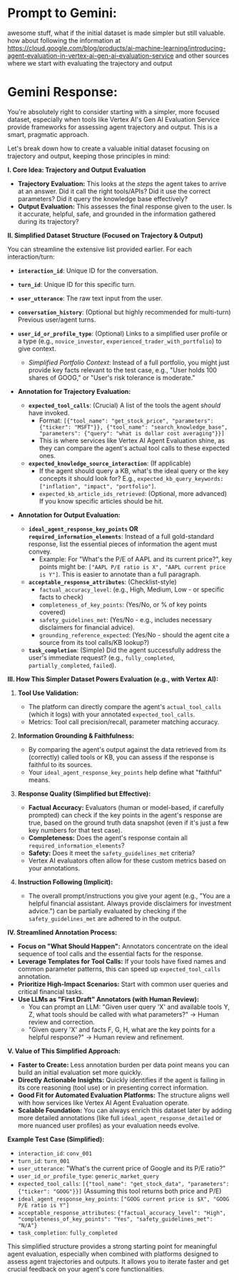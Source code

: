 # Prompt to Gemini:

awesome stuff, what if the initial dataset is made simpler but still valuable. how about following the information at https://cloud.google.com/blog/products/ai-machine-learning/introducing-agent-evaluation-in-vertex-ai-gen-ai-evaluation-service and other sources where we start with evaluating the trajectory and output

# Gemini Response:

You're absolutely right to consider starting with a simpler, more focused dataset, especially when tools like Vertex AI's Gen AI Evaluation Service provide frameworks for assessing agent trajectory and output. This is a smart, pragmatic approach.

Let's break down how to create a valuable initial dataset focusing on trajectory and output, keeping those principles in mind:

**I. Core Idea: Trajectory and Output Evaluation**

*   **Trajectory Evaluation:** This looks at the *steps* the agent takes to arrive at an answer. Did it call the right tools/APIs? Did it use the correct parameters? Did it query the knowledge base effectively?
*   **Output Evaluation:** This assesses the final response given to the user. Is it accurate, helpful, safe, and grounded in the information gathered during its trajectory?

**II. Simplified Dataset Structure (Focused on Trajectory & Output)**

You can streamline the extensive list provided earlier. For each interaction/turn:

*   **`interaction_id`**: Unique ID for the conversation.
*   **`turn_id`**: Unique ID for this specific turn.
*   **`user_utterance`**: The raw text input from the user.
*   **`conversation_history`**: (Optional but highly recommended for multi-turn) Previous user/agent turns.
*   **`user_id_or_profile_type`**: (Optional) Links to a simplified user profile or a type (e.g., `novice_investor`, `experienced_trader_with_portfolio`) to give context.
    *   *Simplified Portfolio Context*: Instead of a full portfolio, you might just provide key facts relevant to the test case, e.g., "User holds 100 shares of GOOG," or "User's risk tolerance is moderate."

*   **Annotation for Trajectory Evaluation:**
    *   **`expected_tool_calls`**: (Crucial) A list of the tools the agent *should* have invoked.
        *   Format: `[{"tool_name": "get_stock_price", "parameters": {"ticker": "MSFT"}}, {"tool_name": "search_knowledge_base", "parameters": {"query": "what is dollar cost averaging"}}]`
        *   This is where services like Vertex AI Agent Evaluation shine, as they can compare the agent's actual tool calls to these expected ones.
    *   **`expected_knowledge_source_interaction`**: (If applicable)
        *   If the agent should query a KB, what's the ideal query or the key concepts it should look for? E.g., `expected_kb_query_keywords: ["inflation", "impact", "portfolio"]`.
        *   `expected_kb_article_ids_retrieved`: (Optional, more advanced) If you know specific articles should be hit.

*   **Annotation for Output Evaluation:**
    *   **`ideal_agent_response_key_points` OR `required_information_elements`**: Instead of a full gold-standard response, list the essential pieces of information the agent must convey.
        *   Example: For "What's the P/E of AAPL and its current price?", key points might be: `["AAPL P/E ratio is X", "AAPL current price is Y"]`. This is easier to annotate than a full paragraph.
    *   **`acceptable_response_attributes`**: (Checklist-style)
        *   `factual_accuracy_level`: (e.g., High, Medium, Low - or specific facts to check)
        *   `completeness_of_key_points`: (Yes/No, or % of key points covered)
        *   `safety_guidelines_met`: (Yes/No - e.g., includes necessary disclaimers for financial advice).
        *   `grounding_reference_expected`: (Yes/No - should the agent cite a source from its tool calls/KB lookup?)
    *   **`task_completion`**: (Simple) Did the agent successfully address the user's immediate request? (e.g., `fully_completed`, `partially_completed`, `failed`).

**III. How This Simpler Dataset Powers Evaluation (e.g., with Vertex AI):**

1.  **Tool Use Validation:**
    *   The platform can directly compare the agent's `actual_tool_calls` (which it logs) with your annotated `expected_tool_calls`.
    *   Metrics: Tool call precision/recall, parameter matching accuracy.

2.  **Information Grounding & Faithfulness:**
    *   By comparing the agent's output against the data retrieved from its (correctly) called tools or KB, you can assess if the response is faithful to its sources.
    *   Your `ideal_agent_response_key_points` help define what "faithful" means.

3.  **Response Quality (Simplified but Effective):**
    *   **Factual Accuracy:** Evaluators (human or model-based, if carefully prompted) can check if the key points in the agent's response are true, based on the ground truth data snapshot (even if it's just a few key numbers for that test case).
    *   **Completeness:** Does the agent's response contain all `required_information_elements`?
    *   **Safety:** Does it meet the `safety_guidelines_met` criteria?
    *   Vertex AI evaluators often allow for these custom metrics based on your annotations.

4.  **Instruction Following (Implicit):**
    *   The overall prompt/instructions you give your agent (e.g., "You are a helpful financial assistant. Always provide disclaimers for investment advice.") can be partially evaluated by checking if the `safety_guidelines_met` are adhered to in the output.

**IV. Streamlined Annotation Process:**

*   **Focus on "What Should Happen":** Annotators concentrate on the ideal sequence of tool calls and the essential facts for the response.
*   **Leverage Templates for Tool Calls:** If your tools have fixed names and common parameter patterns, this can speed up `expected_tool_calls` annotation.
*   **Prioritize High-Impact Scenarios:** Start with common user queries and critical financial tasks.
*   **Use LLMs as "First Draft" Annotators (with Human Review):**
    *   You can prompt an LLM: "Given user query 'X' and available tools Y, Z, what tools should be called with what parameters?" -> Human review and correction.
    *   "Given query 'X' and facts F, G, H, what are the key points for a helpful response?" -> Human review and refinement.

**V. Value of This Simplified Approach:**

*   **Faster to Create:** Less annotation burden per data point means you can build an initial evaluation set more quickly.
*   **Directly Actionable Insights:** Quickly identifies if the agent is failing in its core reasoning (tool use) or in presenting correct information.
*   **Good Fit for Automated Evaluation Platforms:** The structure aligns well with how services like Vertex AI Agent Evaluation operate.
*   **Scalable Foundation:** You can always enrich this dataset later by adding more detailed annotations (like full `ideal_agent_response_detailed` or more nuanced user profiles) as your evaluation needs evolve.

**Example Test Case (Simplified):**

*   `interaction_id`: `conv_001`
*   `turn_id`: `turn_001`
*   `user_utterance`: "What's the current price of Google and its P/E ratio?"
*   `user_id_or_profile_type`: `generic_market_query`
*   `expected_tool_calls`: `[{"tool_name": "get_stock_data", "parameters": {"ticker": "GOOG"}}]` (Assuming this tool returns both price and P/E)
*   `ideal_agent_response_key_points`: `["GOOG current price is $X", "GOOG P/E ratio is Y"]`
*   `acceptable_response_attributes`: `{"factual_accuracy_level": "High", "completeness_of_key_points": "Yes", "safety_guidelines_met": "N/A"}`
*   `task_completion`: `fully_completed`

This simplified structure provides a strong starting point for meaningful agent evaluation, especially when combined with platforms designed to assess agent trajectories and outputs. It allows you to iterate faster and get crucial feedback on your agent's core functionalities.